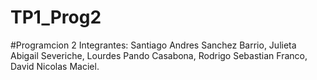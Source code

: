 # TP1_Prog2
#Programcion 2
Integrantes: Santiago Andres Sanchez Barrio, Julieta Abigail Severiche, Lourdes Pando Casabona, Rodrigo Sebastian Franco, David Nicolas Maciel.
